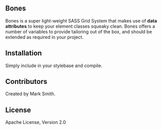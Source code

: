 ## Bones

Bones is a super light-weight SASS Grid System that makes use of **data attributes** to keep your element classes squeaky clean.
Bones offers a number of variables to provide tailoring out of the box, and should be extended as required in your project.

## Installation
Simply include in your stylebase and compile.

## Contributors
Created by Mark Smith.

## License
Apache License, Version 2.0
